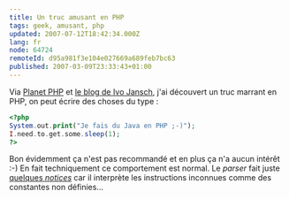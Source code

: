 ```yaml
---
title: Un truc amusant en PHP
tags: geek, amusant, php
updated: 2007-07-12T18:42:34.000Z
lang: fr
node: 64724
remoteId: d95a981f3e104e027669a689feb7bc63
published: 2007-03-09T23:33:43+01:00
---
```

 
Via [Planet PHP](http://www.planet-php.net/) et [le blog de Ivo Jansch](http://www.achievo.org/blog/archives/55-System.out.print-in-PHP.html), j'ai découvert un truc marrant en PHP, on peut écrire des choses du type :

 ``` php
<?php
System.out.print("Je fais du Java en PHP ;-)");
I.need.to.get.some.sleep(1);
?>
```

 
Bon évidemment ça n'est pas recommandé et en plus ça n'a aucun intérêt :-) En fait techniquement ce comportement est normal. Le *parser* fait juste [quelques *notices*](http://fr2.php.net/manual/en/ref.errorfunc.php) car il interprète les instructions inconnues comme des constantes non définies...

